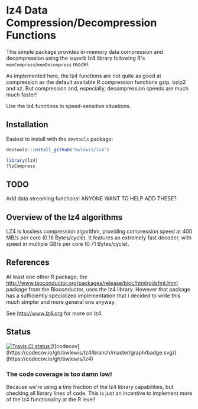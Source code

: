 # lz4 Data Compression/Decompression Functions 

This simple package provides in-memory data compression and decompression using
the superb lz4 library following R's `memCompress`/`memDecompress` model.

As implemented here, the lz4 functions are not quite as good at compression
as the default available R compression functions gzip, bzip2 and xz. But
compression and, especially, decompression speeds are much much faster!

Use the lz4 functions in speed-sensitive situations.

## Installation

Easiest to install with the `devtools` package:
```r
devtools::install_github("bwlewis/lz4")

library(lz4)
?lzCompress
```

## TODO

Add data streaming functions! ANYONE WANT TO HELP ADD THESE?

## Overview of the lz4 algorithms

LZ4 is lossless compression algorithm, providing compression speed at 400 MB/s
per core (0.16 Bytes/cycle). It features an extremely fast decoder, with speed
in multiple GB/s per core (0.71 Bytes/cycle).


## References

At least one other R package, the http://www.bioconductor.org/packages/release/bioc/html/gdsfmt.html
package from the Bioconductor, uses the lz4 library. However that package has a sufficiently
specialized implementation that I decided to write this much simpler and more general one anyway.

See http://www.lz4.org for more on lz4.


## Status
<a href="https://travis-ci.org/bwlewis/lz4">
<img src="https://travis-ci.org/bwlewis/lz4.svg?branch=master" alt="Travis CI status"></img>
</a>
[![codecov](https://codecov.io/gh/bwlewis/lz4/branch/master/graph/badge.svg)](https://codecov.io/gh/bwlewis/lz4)

### The code coverage is too damn low!

Because we're using a tiny fraction of the lz4 library capabilities, but
checking all library lines of code. This is just an incentive to implement more
of the lz4 functionality at the R level!
